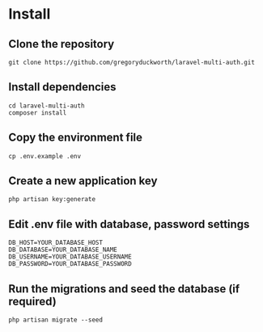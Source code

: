 # Install

## Clone the repository
```
git clone https://github.com/gregoryduckworth/laravel-multi-auth.git
```

## Install dependencies
```
cd laravel-multi-auth
composer install
```

## Copy the environment file
```
cp .env.example .env
```

## Create a new application key
```
php artisan key:generate
```

## Edit .env file with database, password settings
```
DB_HOST=YOUR_DATABASE_HOST
DB_DATABASE=YOUR_DATABASE_NAME
DB_USERNAME=YOUR_DATABASE_USERNAME
DB_PASSWORD=YOUR_DATABASE_PASSWORD
```

## Run the migrations and seed the database (if required)
```
php artisan migrate --seed
```
